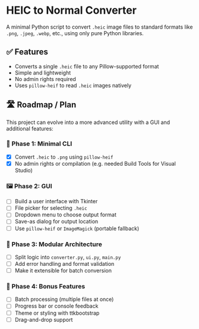 # HEIC to Normal Converter

A minimal Python script to convert `.heic` image files to standard formats like `.png`, `.jpeg`, `.webp`, etc., using only pure Python libraries.

## ✅ Features

- Converts a single `.heic` file to any Pillow-supported format
- Simple and lightweight
- No admin rights required
- Uses `pillow-heif` to read `.heic` images natively


## 🛣️ Roadmap / Plan

This project can evolve into a more advanced utility with a GUI and additional features:

### 🔧 Phase 1: Minimal CLI
- [x] Convert `.heic` to `.png` using `pillow-heif`
- [x] No admin rights or compilation (e.g. needed Build Tools for Visual Studio)

### 🖼 Phase 2: GUI
- [ ] Build a user interface with Tkinter
- [ ] File picker for selecting `.heic`
- [ ] Dropdown menu to choose output format
- [ ] Save-as dialog for output location
- [ ] Use `pillow-heif` or `ImageMagick` (portable fallback)

### 🧱 Phase 3: Modular Architecture
- [ ] Split logic into `converter.py`, `ui.py`, `main.py`
- [ ] Add error handling and format validation
- [ ] Make it extensible for batch conversion

### 🧪 Phase 4: Bonus Features
- [ ] Batch processing (multiple files at once)
- [ ] Progress bar or console feedback
- [ ] Theme or styling with ttkbootstrap
- [ ] Drag-and-drop support
